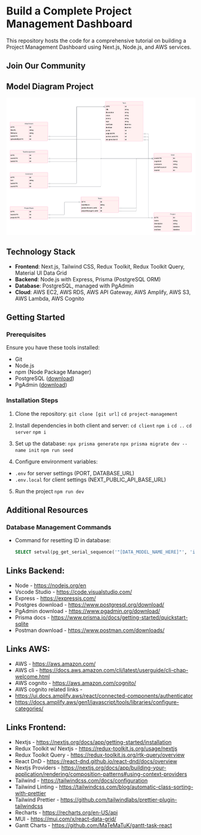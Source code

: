 # Build a Complete Project Management Dashboard

This repository hosts the code for a comprehensive tutorial on building a Project Management Dashboard using Next.js, Node.js, and AWS services.

## Join Our Community

## Model Diagram Project

![Model Diagram](./model-diagram.png)

## Technology Stack

- **Frontend**: Next.js, Tailwind CSS, Redux Toolkit, Redux Toolkit Query, Material UI Data Grid
- **Backend**: Node.js with Express, Prisma (PostgreSQL ORM)
- **Database**: PostgreSQL, managed with PgAdmin
- **Cloud**: AWS EC2, AWS RDS, AWS API Gateway, AWS Amplify, AWS S3, AWS Lambda, AWS Cognito

## Getting Started

### Prerequisites

Ensure you have these tools installed:

- Git
- Node.js
- npm (Node Package Manager)
- PostgreSQL ([download](https://www.postgresql.org/download/))
- PgAdmin ([download](https://www.pgadmin.org/download/))

### Installation Steps

1. Clone the repository:
   `git clone [git url]`
   `cd project-management`

2. Install dependencies in both client and server:
   `cd client`
   `npm i`
   `cd ..`
   `cd server`
   `npm i`

3. Set up the database:
   `npx prisma generate`
   `npx prisma migrate dev --name init`
   `npm run seed`

4. Configure environment variables:

- `.env` for server settings (PORT, DATABASE_URL)
- `.env.local` for client settings (NEXT_PUBLIC_API_BASE_URL)

5. Run the project
   `npm run dev`

## Additional Resources

### Database Management Commands

- Command for resetting ID in database:
  ```sql
  SELECT setval(pg_get_serial_sequence('"[DATA_MODEL_NAME_HERE]"', 'id'), coalesce(max(id)+1, 1), false) FROM "[DATA_MODEL_NAME_HERE]";
  ```







## Links Backend:
- Node - https://nodejs.org/en 
- Vscode Studio - https://code.visualstudio.com/ 
- Express - https://expressjs.com/ 
- Postgres download - https://www.postgresql.org/download/ 
- PgAdmin download - https://www.pgadmin.org/download/ 
- Prisma docs - https://www.prisma.io/docs/getting-started/quickstart-sqlite
- Postman download - https://www.postman.com/downloads/  

## Links AWS: 
- AWS - https://aws.amazon.com/
- AWS cli - https://docs.aws.amazon.com/cli/latest/userguide/cli-chap-welcome.html
- AWS cognito - https://aws.amazon.com/cognito/ 
- AWS cognito related links - 
- https://ui.docs.amplify.aws/react/connected-components/authenticator
- https://docs.amplify.aws/gen1/javascript/tools/libraries/configure-categories/

## Links Frontend:
- Nextjs - https://nextjs.org/docs/app/getting-started/installation
- Redux Toolkit w/ Nextjs - https://redux-toolkit.js.org/usage/nextjs
- Redux Toolkit Query - https://redux-toolkit.js.org/rtk-query/overview
- React DnD - https://react-dnd.github.io/react-dnd/docs/overview
- Nextjs Providers - https://nextjs.org/docs/app/building-your-application/rendering/composition-patterns#using-context-providers
- Tailwind - https://tailwindcss.com/docs/configuration
- Tailwind Linting - https://tailwindcss.com/blog/automatic-class-sorting-with-prettier
- Tailwind Prettier - https://github.com/tailwindlabs/prettier-plugin-tailwindcss
- Recharts - https://recharts.org/en-US/api 
- MUI - https://mui.com/x/react-data-grid/ 
- Gantt Charts - https://github.com/MaTeMaTuK/gantt-task-react